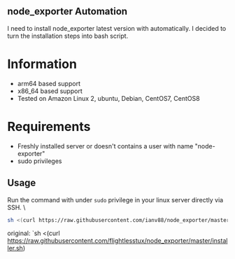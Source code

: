 ## node_exporter Automation
I need to install node_exporter latest version with automatically. I decided to turn the installation steps into bash script. 

# Information
- arm64 based support
- x86_64 based support
- Tested on Amazon Linux 2, ubuntu, Debian, CentOS7, CentOS8

# Requirements
- Freshly installed server or doesn't contains a user with name "node-exporter"
- sudo privileges

## Usage
Run the command with under `sudo` privilege in your linux server directly via SSH. \

```bash
sh <(curl https://raw.githubusercontent.com/ianv88/node_exporter/master/installer.sh)
```

original: `sh <(curl https://raw.githubusercontent.com/flightlesstux/node_exporter/master/installer.sh)
